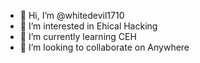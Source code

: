 - 👋 Hi, I’m @whitedevil1710
- 👀 I’m interested in Ehical Hacking
- 🌱 I’m currently learning CEH
- 💞️ I’m looking to collaborate on Anywhere

<!---
whitedevil1710/whitedevil1710 is a ✨ special ✨ repository because its `README.md` (this file) appears on your GitHub profile.
You can click the Preview link to take a look at your changes.
--->
